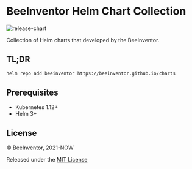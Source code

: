 # BeeInventor Helm Chart Collection

![release-chart](https://github.com/beeinventor/charts/actions/workflows/release-chart.yaml/badge.svg)

Collection of Helm charts that developed by the BeeInventor.

## TL;DR

```sh
helm repo add beeinventor https://beeinventor.github.io/charts
```

## Prerequisites

- Kubernetes 1.12+
- Helm 3+

## License

© BeeInventor, 2021-NOW

Released under the [MIT License](https://github.com/beeinventor/charts/blob/master/LICENSE)
